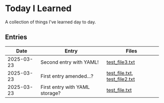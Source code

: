 # Today I Learned

A collection of things I've learned day to day.

## Entries

| Date | Entry | Files |
| ---- | ----- | ----- |
| 2025-03-23 | Second entry with YAML! | [test_file3.txt](til/files/2025-03-23_test_file3.txt) |
| 2025-03-23 | First entry amended...? | [test_file.txt](til/files/2025-03-23_test_file.txt), [test_file2.txt](til/files/2025-03-23_test_file2.txt) |
| 2025-03-23 | First entry with YAML storage? | [test_file.txt](til/files/2025-03-23_test_file.txt) |
